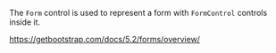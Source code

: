 The `Form` control is used to represent a form with `FormControl` controls inside it.

<https://getbootstrap.com/docs/5.2/forms/overview/>